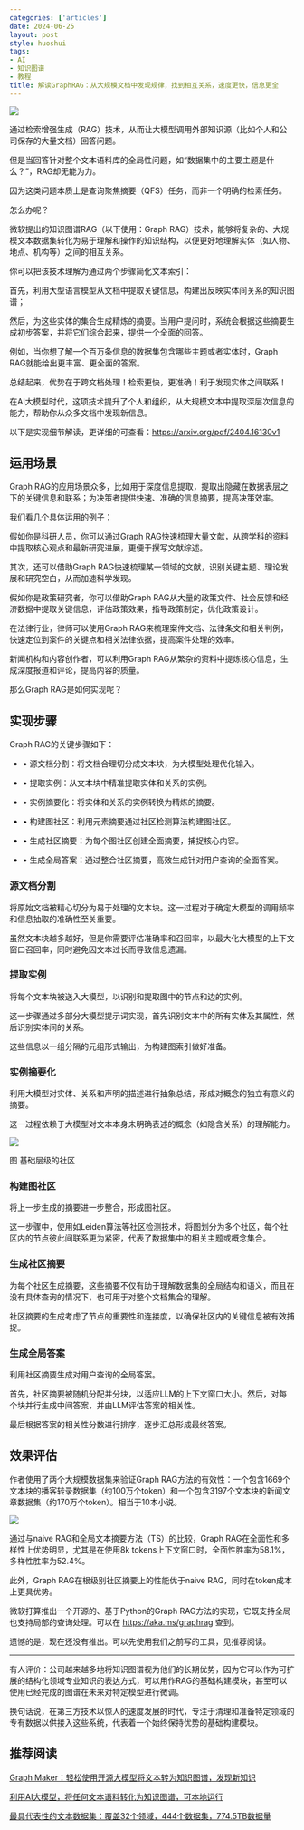 ```yaml
---
categories: ['articles']
date: 2024-06-25
layout: post
style: huoshui
tags:
- AI
- 知识图谱
- 教程
title: 解读GraphRAG：从大规模文档中发现规律，找到相互关系，速度更快，信息更全
---
```


![](/assets/images/dbfbb88dac9246a29de698f53c17a680.png)

通过检索增强生成（RAG）技术，从而让大模型调用外部知识源（比如个人和公司保存的大量文档）回答问题。

但是当回答针对整个文本语料库的全局性问题，如“数据集中的主要主题是什么？”，RAG却无能为力。

因为这类问题本质上是查询聚焦摘要（QFS）任务，而非一个明确的检索任务。

怎么办呢？

微软提出的知识图谱RAG（以下使用：Graph
RAG）技术，能够将复杂的、大规模文本数据集转化为易于理解和操作的知识结构，以便更好地理解实体（如人物、地点、机构等）之间的相互关系。

你可以把该技术理解为通过两个步骤简化文本索引：

首先，利用大型语言模型从文档中提取关键信息，构建出反映实体间关系的知识图谱；

然后，为这些实体的集合生成精炼的摘要。当用户提问时，系统会根据这些摘要生成初步答案，并将它们综合起来，提供一个全面的回答。

例如，当你想了解一个百万条信息的数据集包含哪些主题或者实体时，Graph RAG就能给出更丰富、更全面的答案。

总结起来，优势在于跨文档处理！检索更快，更准确！利于发现实体之间联系！

在AI大模型时代，这项技术提升了个人和组织，从大规模文本中提取深层次信息的能力，帮助你从众多文档中发现新信息。

以下是实现细节解读，更详细的可查看：https://arxiv.org/pdf/2404.16130v1

## 运用场景

Graph RAG的应用场景众多，比如用于深度信息提取，提取出隐藏在数据表层之下的关键信息和联系；为决策者提供快速、准确的信息摘要，提高决策效率。

我们看几个具体运用的例子：

假如你是科研人员，你可以通过Graph RAG快速梳理大量文献，从跨学科的资料中提取核心观点和最新研究进展，更便于撰写文献综述。

其次，还可以借助Graph RAG快速梳理某一领域的文献，识别关键主题、理论发展和研究空白，从而加速科学发现。

假如你是政策研究者，你可以借助Graph RAG从大量的政策文件、社会反馈和经济数据中提取关键信息，评估政策效果，指导政策制定，优化政策设计。

在法律行业，律师可以使用Graph RAG来梳理案件文档、法律条文和相关判例，快速定位到案件的关键点和相关法律依据，提高案件处理的效率。

新闻机构和内容创作者，可以利用Graph RAG从繁杂的资料中提炼核心信息，生成深度报道和评论，提高内容的质量。

那么Graph RAG是如何实现呢？

## 实现步骤

Graph RAG的关键步骤如下：

  * • 源文档分割：将文档合理切分成文本块，为大模型处理优化输入。

  * • 提取实例：从文本块中精准提取实体和关系的实例。

  * • 实例摘要化：将实体和关系的实例转换为精炼的摘要。

  * • 构建图社区：利用元素摘要通过社区检测算法构建图社区。

  * • 生成社区摘要：为每个图社区创建全面摘要，捕捉核心内容。

  * • 生成全局答案：通过整合社区摘要，高效生成针对用户查询的全面答案。

### 源文档分割

将原始文档被精心切分为易于处理的文本块。这一过程对于确定大模型的调用频率和信息抽取的准确性至关重要。

虽然文本块越多越好，但是你需要评估准确率和召回率，以最大化大模型的上下文窗口召回率，同时避免因文本过长而导致信息遗漏。

### 提取实例

将每个文本块被送入大模型，以识别和提取图中的节点和边的实例。

这一步骤通过多部分大模型提示词实现，首先识别文本中的所有实体及其属性，然后识别实体间的关系。

这些信息以一组分隔的元组形式输出，为构建图索引做好准备。

### 实例摘要化

利用大模型对实体、关系和声明的描述进行抽象总结，形成对概念的独立有意义的摘要。

这一过程依赖于大模型对文本本身未明确表述的概念（如隐含关系）的理解能力。

![](/assets/images/dfe2a401deea4fe5a90b4aaf87c9d855.png)

图 基础层级的社区

### 构建图社区

将上一步生成的摘要进一步整合，形成图社区。

这一步骤中，使用如Leiden算法等社区检测技术，将图划分为多个社区，每个社区内的节点彼此间联系更为紧密，代表了数据集中的相关主题或概念集合。

### 生成社区摘要

为每个社区生成摘要，这些摘要不仅有助于理解数据集的全局结构和语义，而且在没有具体查询的情况下，也可用于对整个文档集合的理解。

社区摘要的生成考虑了节点的重要性和连接度，以确保社区内的关键信息被有效捕捉。

### 生成全局答案

利用社区摘要生成对用户查询的全局答案。

首先，社区摘要被随机分配并分块，以适应LLM的上下文窗口大小。然后，对每个块并行生成中间答案，并由LLM评估答案的相关性。

最后根据答案的相关性分数进行排序，逐步汇总形成最终答案。

## 效果评估

作者使用了两个大规模数据集来验证Graph
RAG方法的有效性：一个包含1669个文本块的播客转录数据集（约100万个token）和一个包含3197个文本块的新闻文章数据集（约170万个token）。相当于10本小说。

![](/assets/images/e7c362a2f97949b186898ffc2f839ce8.png)

通过与naive RAG和全局文本摘要方法（TS）的比较，Graph RAG在全面性和多样性上优势明显，尤其是在使用8k
tokens上下文窗口时，全面性胜率为58.1%，多样性胜率为52.4%。

此外，Graph RAG在根级别社区摘要上的性能优于naive RAG，同时在token成本上更具优势。

微软打算推出一个开源的、基于Python的Graph RAG方法的实现，它既支持全局也支持局部的查询处理。可以在
https://aka.ms/graphrag 查到。

遗憾的是，现在还没有推出。可以先使用我们之前写的工具，见推荐阅读。

  

* * *

  

有人评价：公司越来越多地将知识图谱视为他们的长期优势，因为它可以作为可扩展的结构化领域专业知识的表达方式，可以用作RAG的基础构建模块，甚至可以使用已经完成的图谱在未来对特定模型进行微调。

换句话说，在第三方技术以惊人的速度发展的时代，专注于清理和准备特定领域的专有数据以供接入这些系统，代表着一个始终保持优势的基础构建模块。

  


  

## 推荐阅读

[Graph Maker：轻松使用开源大模型将文本转为知识图谱，发现新知识](http://mp.weixin.qq.com/s?__biz=Mzk0OTY0NzM1Ng==&mid=2247485901&idx=1&sn=0dbf87ae6cd841e826126cf2c3b99be0&chksm=c3546b5ef423e24889d10b4a9ee88655b6bf60e22b69596be5600ef28db3ef5433e4ca1edfc5&scene=21#wechat_redirect)  

[利用AI大模型，将任何文本语料转化为知识图谱，可本地运行](http://mp.weixin.qq.com/s?__biz=Mzk0OTY0NzM1Ng==&mid=2247485511&idx=1&sn=48398e8c05077a9e202e729771a27452&chksm=c3546ad4f423e3c205211f27169f6861c90450df19ac47518048242f8d11e1d023cefe22c084&scene=21#wechat_redirect)  

[最具代表性的文本数据集：覆盖32个领域，444个数据集，774.5TB数据量](http://mp.weixin.qq.com/s?__biz=Mzk0OTY0NzM1Ng==&mid=2247486148&idx=1&sn=6cf9d475da4efa7521cb08f2835b8ad8&chksm=c3546857f423e141806236ba0a96fdc5e5bd16c5ca735361a9f50dbffec57fbdc4a521f7c1b4&scene=21#wechat_redirect)
